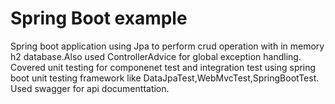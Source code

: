 # Spring Boot example
Spring boot application using Jpa to perform crud operation with in memory h2 database.Also used ControllerAdvice for global exception handling. 
Covered unit testing for componenet test and integration test using spring boot unit testing framework like DataJpaTest,WebMvcTest,SpringBootTest.
Used swagger for api documenttation.
